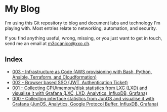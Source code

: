 # My Blog

I'm using this Git repository to blog and document labs and technology I'm playing with. Most entries relate to networking, automation, and security.

If you find anything useful, wrong, missing, or you just want to get in touch, send me an email at m3ccanico@xxo.ch.

## Index

* [003 - Infrastructure as Code (AWS provisioning with Bash, Python, Ansible, Terraform, and Cloudformation)](https://github.com/m3ccanico/blog/blob/master/003-IaC.md)
* [002 - Browser based SSO (JWT, Authentication Ticket)](https://github.com/m3ccanico/blog/blob/master/002-SSO.md)
* [001 - Collecting CPU/memory/disk statistics from LXC (LXD) and visualise it with Grafana (LXC, LXD, Analytics, InfluxDB, Grafana)](https://github.com/m3ccanico/blog/blob/master/001-Monitor-LXC.md)
* [000 - Collecting interface statistics from JunOS and visualise it with Grafana (JunOS, Analytics, Google Protocol Buffer, InfluxDB, Grafana)](https://github.com/m3ccanico/blog/blob/master/000-JunOS-Analytics.md)
